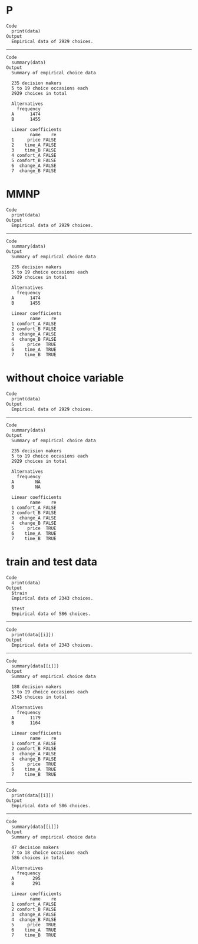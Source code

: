 # P

    Code
      print(data)
    Output
      Empirical data of 2929 choices.

---

    Code
      summary(data)
    Output
      Summary of empirical choice data
      
      235 decision makers 
      5 to 19 choice occasions each 
      2929 choices in total
      
      Alternatives
        frequency
      A      1474
      B      1455
      
      Linear coefficients
             name    re
      1     price FALSE
      2    time_A FALSE
      3    time_B FALSE
      4 comfort_A FALSE
      5 comfort_B FALSE
      6  change_A FALSE
      7  change_B FALSE

# MMNP

    Code
      print(data)
    Output
      Empirical data of 2929 choices.

---

    Code
      summary(data)
    Output
      Summary of empirical choice data
      
      235 decision makers 
      5 to 19 choice occasions each 
      2929 choices in total
      
      Alternatives
        frequency
      A      1474
      B      1455
      
      Linear coefficients
             name    re
      1 comfort_A FALSE
      2 comfort_B FALSE
      3  change_A FALSE
      4  change_B FALSE
      5     price  TRUE
      6    time_A  TRUE
      7    time_B  TRUE

# without choice variable

    Code
      print(data)
    Output
      Empirical data of 2929 choices.

---

    Code
      summary(data)
    Output
      Summary of empirical choice data
      
      235 decision makers 
      5 to 19 choice occasions each 
      2929 choices in total
      
      Alternatives
        frequency
      A        NA
      B        NA
      
      Linear coefficients
             name    re
      1 comfort_A FALSE
      2 comfort_B FALSE
      3  change_A FALSE
      4  change_B FALSE
      5     price  TRUE
      6    time_A  TRUE
      7    time_B  TRUE

# train and test data

    Code
      print(data)
    Output
      $train
      Empirical data of 2343 choices.
      
      $test
      Empirical data of 586 choices.
      

---

    Code
      print(data[[i]])
    Output
      Empirical data of 2343 choices.

---

    Code
      summary(data[[i]])
    Output
      Summary of empirical choice data
      
      188 decision makers 
      5 to 19 choice occasions each 
      2343 choices in total
      
      Alternatives
        frequency
      A      1179
      B      1164
      
      Linear coefficients
             name    re
      1 comfort_A FALSE
      2 comfort_B FALSE
      3  change_A FALSE
      4  change_B FALSE
      5     price  TRUE
      6    time_A  TRUE
      7    time_B  TRUE

---

    Code
      print(data[[i]])
    Output
      Empirical data of 586 choices.

---

    Code
      summary(data[[i]])
    Output
      Summary of empirical choice data
      
      47 decision makers 
      7 to 18 choice occasions each 
      586 choices in total
      
      Alternatives
        frequency
      A       295
      B       291
      
      Linear coefficients
             name    re
      1 comfort_A FALSE
      2 comfort_B FALSE
      3  change_A FALSE
      4  change_B FALSE
      5     price  TRUE
      6    time_A  TRUE
      7    time_B  TRUE

